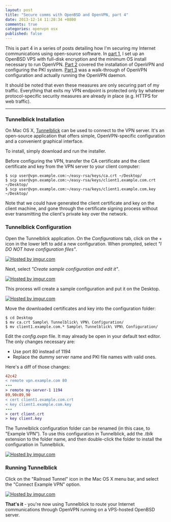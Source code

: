 ```yaml
---
layout: post
title: "Secure comms with OpenBSD and OpenVPN, part 4"
date: 2013-12-14 11:28:34 +0800
comments: true
categories: openvpn osx
published: false
---
```


This is part 4 in a series of posts detailing how I'm securing my Internet communications using open-source software. In [part 1](http://johnchapin.blogspot.com/2013/12/secure-comms-with-openbsd-and-openvpn.html), I set up an OpenBSD VPS with full-disk encryption and the minimum OS install necessary to run OpenVPN. [Part 2](http://johnchapin.blogspot.com/2013/12/secure-comms-with-openbsd-and-openvpn-part2.html) covered the installation of OpenVPN and configuring the PKI system. [Part 3](http://johnchapin.blogspot.nl/2013/12/secure-comms-with-openbsd-and-openvpn_11.html) was a walk-through of OpenVPN configuration and actually running the OpenVPN daemon.

It should be noted that even these measures are only securing part of my traffic. Everything that exits my VPN endpoint is protected only by whatever protocol-specific security measures are already in place (e.g. HTTPS for web traffic).

---

### Tunnelblick Installation

On Mac OS X, [Tunnelblick](https://code.google.com/p/tunnelblick/) can be used to connect to the VPN server. It's an open-source application that offers simple, OpenVPN-specific configuration and a convenient graphical interface.

To install, simply download and run the installer.

<!-- more -->

Before configuring the VPN, transfer the CA certificate and the client certificate and key from the VPN server to your client computer:

```
$ scp user@vpn.example.com:~/easy-rsa/keys/ca.crt ~/Desktop/
$ scp user@vpn.example.com:~/easy-rsa/keys/client1.example.com.crt ~/Desktop/
$ scp user@vpn.example.com:~/easy-rsa/keys/client1.example.com.key ~/Desktop/
```

Note that we could have generated the client certificate and key on the client machine, and gone through the certificate signing process without ever transmitting the client's private key over the network.

### Tunnelblick Configuration

Open the Tunnelblick application. On the _Configurations_ tab, click on the + icon in the lower left to add a new configuration. When prompted, select _"I DO NOT have configuration files"_.

<a href="http://imgur.com/7Q69mXG"><img src="http://i.imgur.com/7Q69mXGl.png" title="Hosted by imgur.com"/></a>

Next, select _"Create sample configuration and edit it"_.

<a href="http://imgur.com/1jx0mcs"><img src="http://i.imgur.com/1jx0mcsl.png" title="Hosted by imgur.com"/></a>

This process will create a sample configuration and put it on the Desktop.


<a href="http://imgur.com/NtO3i6R"><img src="http://i.imgur.com/NtO3i6Rl.png" title="Hosted by imgur.com"/></a>


Move the downloaded certificates and key into the configuration folder:

```
$ cd Desktop
$ mv ca.crt Sample\ Tunnelblick\ VPN\ Configuration/
$ mv client1.example.com.* Sample\ Tunnelblick\ VPN\ Configuration/
```

Edit the _config.ovpn_ file. It may already be open in your default text editor. The only changes necessary are:

- Use port 80 instead of 1194
- Replace the dummy server name and PKI file names with valid ones.

Here's a diff of those changes:

``` diff
42c42
< remote vpn.example.com 80
---
> remote my-server-1 1194
89,90c89,90
< cert client1.example.com.crt
< key client1.example.com.key
---
> cert client.crt
> key client.key

```

The Tunnelblick configuration folder can be renamed (in this case, to "Example VPN"). To use this configuration in Tunnelblick, add the _.tblk_ extension to the folder name, and then 
double-click the folder to install the configuration in Tunnelblick.

<a href="http://imgur.com/uKnpOVc"><img src="http://i.imgur.com/uKnpOVcl.png" title="Hosted by imgur.com"/></a>

### Running Tunnelblick

Click on the "Railroad Tunnel" icon in the Mac OS X menu bar, and select the "Connect Example VPN" option.

<a href="http://imgur.com/G0lXEOn"><img src="http://i.imgur.com/G0lXEOnl.png" title="Hosted by imgur.com"/></a>

**That's it** - you're now using Tunnelblick to route your Internet communications through OpenVPN running on a VPS-hosted OpenBSD server.
